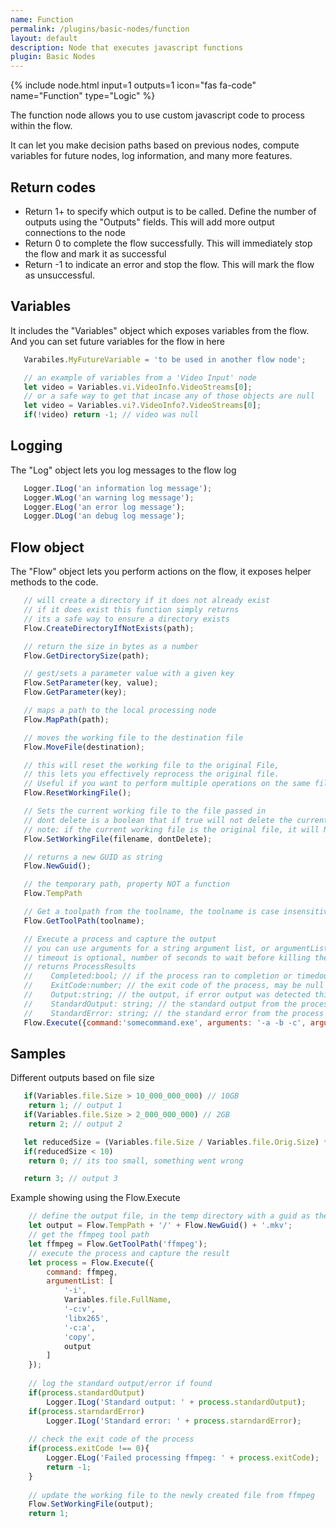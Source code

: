 ```yaml
---
name: Function
permalink: /plugins/basic-nodes/function
layout: default
description: Node that executes javascript functions
plugin: Basic Nodes
---
```


{% include node.html input=1 outputs=1 icon="fas fa-code" name="Function" type="Logic" %}


The function node allows you to use custom javascript code to process within the flow.

It can let you make decision paths based on previous nodes, compute variables for future nodes, log information, and many more features.

## Return codes
* Return 1+ to specify which output is to be called.   Define the number of outputs using the "Outputs" fields.  This will add more output connections to the node
* Return 0 to complete the flow successfully.  This will immediately stop the flow and mark it as successful
* Return -1 to indicate an error and stop the flow.  This will mark the flow as unsuccessful.

## Variables
It includes the "Variables" object which exposes variables from the flow.  And you can set future variables for the flow in here

```js
   Varabiles.MyFutureVariable = 'to be used in another flow node';

   // an example of variables from a 'Video Input' node
   let video = Variables.vi.VideoInfo.VideoStreams[0];
   // or a safe way to get that incase any of those objects are null
   let video = Variables.vi?.VideoInfo?.VideoStreams[0];
   if(!video) return -1; // video was null
```


## Logging
The "Log" object lets you log messages to the flow log
```js
   Logger.ILog('an information log message');
   Logger.WLog('an warning log message');
   Logger.ELog('an error log message');
   Logger.DLog('an debug log message');
```

## Flow object
The "Flow" object lets you perform actions on the flow, it exposes helper methods to the code.
```js
   // will create a directory if it does not already exist
   // if it does exist this function simply returns 
   // its a safe way to ensure a directory exists 
   Flow.CreateDirectoryIfNotExists(path);

   // return the size in bytes as a number
   Flow.GetDirectorySize(path); 

   // gest/sets a parameter value with a given key
   Flow.SetParameter(key, value); 
   Flow.GetParameter(key); 

   // maps a path to the local processing node
   Flow.MapPath(path); 

   // moves the working file to the destination file
   Flow.MoveFile(destination); 

   // this will reset the working file to the original File, 
   // this lets you effectively reprocess the original file.  
   // Useful if you want to perform multiple operations on the same file
   Flow.ResetWorkingFile(); 

   // Sets the current working file to the file passed in
   // dont delete is a boolean that if true will not delete the current working file
   // note: if the current working file is the original file, it will NEVER be deleted
   Flow.SetWorkingFile(filename, dontDelete);

   // returns a new GUID as string
   Flow.NewGuid();

   // the temporary path, property NOT a function
   Flow.TempPath

   // Get a toolpath from the toolname, the toolname is case insensitive
   Flow.GetToolPath(toolname);

   // Execute a process and capture the output
   // you can use arguments for a string argument list, or argumentList which is an string array and will escape the arguments for you correctly
   // timeout is optional, number of seconds to wait before killing the process
   // returns ProcessResults
   //    Completed:bool; // if the process ran to completion or timedout/was canceled
   //    ExitCode:number; // the exit code of the process, may be null
   //    Output:string; // the output, if error output was detected this will contain that output
   //    StandardOutput: string; // the standard output from the process
   //    StandardError: string; // the standard error from the process if any
   Flow.Execute({command:'somecommand.exe', arguments: '-a -b -c', argumentList: ['can', 'use', 'instead of arguments'], timeout: 0, workingDirectory: 'optional'});
```


## Samples

Different outputs based on file size
```js
   if(Variables.file.Size > 10_000_000_000) // 10GB
   	return 1; // output 1
   if(Variables.file.Size > 2_000_000_000) // 2GB
   	return 2; // output 2

   let reducedSize = (Variables.file.Size / Variables.file.Orig.Size) * 100;
   if(reducedSize < 10)
   	return 0; // its too small, something went wrong

   return 3; // output 3
```

Example showing using the Flow.Execute
```js
    // define the output file, in the temp directory with a guid as the name
    let output = Flow.TempPath + '/' + Flow.NewGuid() + '.mkv';
    // get the ffmpeg tool path
    let ffmpeg = Flow.GetToolPath('ffmpeg');
    // execute the process and capture the result
    let process = Flow.Execute({
    	command: ffmpeg,
    	argumentList: [
    		'-i',
    		Variables.file.FullName,
    		'-c:v',
    		'libx265',
    		'-c:a',
    		'copy',
    		output
    	]
    });
    
    // log the standard output/error if found
    if(process.standardOutput)
    	Logger.ILog('Standard output: ' + process.standardOutput);
    if(process.starndardError)
    	Logger.ILog('Standard error: ' + process.starndardError);
    
    // check the exit code of the process
    if(process.exitCode !== 0){
    	Logger.ELog('Failed processing ffmpeg: ' + process.exitCode);
    	return -1;
    }
    
    // update the working file to the newly created file from ffmpeg
    Flow.SetWorkingFile(output);
    return 1;
```